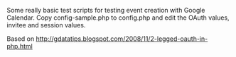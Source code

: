 Some really basic test scripts for testing event creation with
Google Calendar.  Copy config-sample.php to config.php and edit
the OAuth values, invitee and session values.

Based on http://gdatatips.blogspot.com/2008/11/2-legged-oauth-in-php.html
